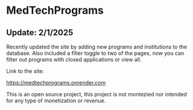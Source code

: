 # MedTechPrograms

## Update: 2/1/2025
Recently updated the site by adding new programs and 
institutions to the database. Also included a filter 
toggle to two of the pages, now you can filter out 
programs with closed applications or view all.

Link to the site:

https://medtechprograms.onrender.com

This is an open source project, this project is not montezied 
nor intended for any type of monetization or revenue.